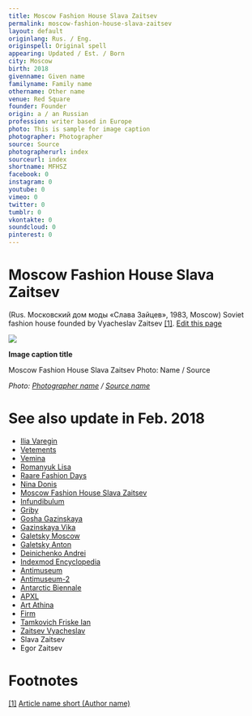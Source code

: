 ```yaml
---
title: Moscow Fashion House Slava Zaitsev
permalink: moscow-fashion-house-slava-zaitsev
layout: default
originlang: Rus. / Eng.
originspell: Original spell
appearing: Updated / Est. / Born
city: Moscow
birth: 2018
givenname: Given name
familyname: Family name
othername: Other name
venue: Red Square
founder: Founder
origin: a / an Russian
profession: writer based in Europe
photo: This is sample for image caption
photographer: Photographer
source: Source
photographerurl: index
sourceurl: index
shortname: MFHSZ
facebook: 0
instagram: 0
youtube: 0
vimeo: 0
twitter: 0
tumblr: 0
vkontakte: 0
soundcloud: 0
pinterest: 0
---
```


# Moscow Fashion House Slava Zaitsev

(Rus. Московский дом моды «Слава Зайцев», 1983, Moscow) Soviet fashion house founded by Vyacheslav Zaitsev <span id="a1">[\[1\]](#f1)</span>. [Edit this page](http://prose.io/#indexmod/encyclopedia/edit/master/moscow-fashion-house-slava-zaitsev.md)

![](/encyclopedia/images/image-name.jpg)

**Image caption title**

Moscow Fashion House Slava Zaitsev
Photo: Name / Source

*Photo: [Photographer name](/photographer-name-page) / [Source name](/source-name-page)*


# See also update in Feb. 2018

+ [Ilia Varegin](varegin-ilia)
+ [Vetements](vetements)
+ [Vemina](vemina)
+ [Romanyuk Lisa](romanyuk-lisa)
+ [Raare Fashion Days](raare-fashion-days)
+ [Nina Donis](nina-donis)
+ [Moscow Fashion House Slava Zaitsev](moscow-fashion-house-slava-zaitsev)
+ [Infundibulum](infundibulum)
+ [Griby](griby)
+ [Gosha Gazinskaya](gosha-gazinskaya)
+ [Gazinskaya Vika](gazinskaya-vika)
+ [Galetsky Moscow](galetsky-moscow)
+ [Galetsky Anton](galetsky-anton)
+ [Deinichenko Andrei](deinichenko-andrei)
+ [Indexmod Encyclopedia](indexmod-encyclopedia)
+ [Antimuseum](antimuseum)
+ [Antimuseum-2](antimuseum-2)
+ [Antarctic Biennale](antarctic-biennale)
+ [APXL](apxl)
+ [Art Athina](art-athina)
+ [Firm](firm)
+ [Tamkovich Friske Ian](tamkovich-friske-ian)
+ [Zaitsev Vyacheslav](zaitsev-vyacheslav)
+ Slava Zaitsev
+ Egor Zaitsev


# Footnotes

[[1]](#a1) <span id="f1"></span> [Article name short (Author name)](http://example.net/article)

